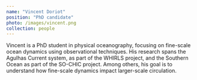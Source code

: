 ```yaml
---
name: "Vincent Doriot"
position: "PhD candidate"
photo: /images/vincent.png
collection: people
---
```


Vincent is a PhD student in physical oceanography, focusing on fine-scale ocean dynamics using observational techniques. His research spans the Agulhas Current system, as part of the WHIRLS project, and the Southern Ocean as part of the SO-CHIC project. Among others, his goal is to understand how fine-scale dynamics impact larger-scale circulation.
